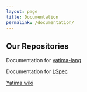 ```yaml
---
layout: page
title: Documentation
permalink: /documentation/
---
```


## Our Repositories

Documentation for [yatima-lang](docs/yatima-lang/index.html)

Documentation for [LSpec](docs/lspec/index.html)

[Yatima wiki](https://github.com/yatima-inc/yatima-lang/wiki)
